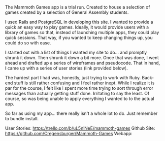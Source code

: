 The Mammoth Games app is a trial run. Created to house a selection of games created by a selection of General Assembly students. 

I used Rails and PostgreSQL in developing this site. I wanted to provide a quick an easy way to play games. Ideally, it would provide users with a library of games so that, instead of launching multiple apps, they could play quick sessions. That way, if you wanted to keep changing things up, you could do so with ease. 

I started out with a list of things I wanted my site to do... and promptly shrunk it down. Then shrunk it down a bit more. Once that was done, I went ahead and drafted up a series of wireframes and pseudocode. That in hand, I came up with a series of user stories (link provided below). 

The hardest part I had was, honestly, just trying to work with Ruby. Back-end stuff is still rather confusing and I feel rather inept. While I realize it is par for the course, I felt like I spent more time trying to sort through error messages than actually getting stuff done. Irritating to say the least. Of course, so was being unable to apply everything I wanted to to the actual app. 

So far as using my app... there really isn't a whole lot to do. Just remember to bundle install. 

User Stories: https://trello.com/b/uL5nlNeE/mammoth-games
Github Site: https://github.com/Cregensburger/Mammoth-Games
Webapp: 